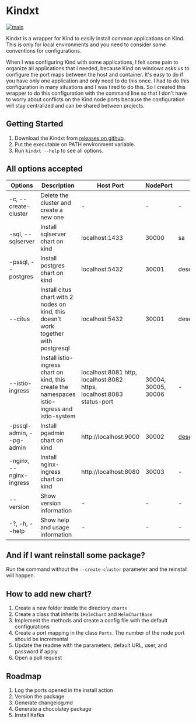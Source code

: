 # Kindxt

[![main](https://github.com/sergioprates/kindxt/actions/workflows/pipeline.yml/badge.svg?branch=main)](https://github.com/sergioprates/kindxt/actions/workflows/pipeline.yml)

Kindxt is a wrapper for Kind to easily install common applications on Kind. This is only for local environments and you need to consider some conventions for configurations.

When I was configuring Kind with some applications, I felt some pain to organize all applications that I needed, because Kind on windows asks us to configure the port maps between the host and container. It's easy to do if you have only one application and only need to do this once. I had to do this configuration in many situations and I was tired to do this. So I created this wrapper to do this configuration with the command line so that I don't have to worry about conflicts on the Kind node ports because the configuration will stay centralized and can be shared between projects.

## Getting Started

1. Download the Kindxt from [releases on github](https://github.com/sergioprates/kindxt/releases).
2. Put the executable on PATH environment variable.
3. Run `kindxt --help` to see all options.

## All options accepted

|  Options | Description | Host Port | NodePort | Username | Password |
|---|---|---|---|---|---|
| -c, --create-cluster  | Delete the cluster and create a new one  | - | - | - | - |
| -sql, --sqlserver  | Install sqlserver chart on kind | localhost:1433 | 30000 | sa | P@ssword123 |
| -pssql, --postgres | Install postgres chart on kind  | localhost:5432 | 30001 | desenv | P@ssword123 |
| --citus | Install citus chart with 2 nodes on kind, this doesn't work together with postgresql  | localhost:5432 | 30001 | desenv | P@ssword123 |
| --istio-ingress | Install istio-ingress chart on kind, this create the namespaces istio-ingress and istio-system | localhost:8081 http, localhost:8082 https, localhost:8083 status-port | 30004, 30005, 30006 | - | - |
| -pssql-admin, --pg-admin  | Install pgadmin chart on kind | http://localhost:9000 | 30002 | desenv@local.com | P@ssword123 |
| -nginx, --nginx-ingress | Install nginx-ingress chart on kind | http://localhost:8080 | 30003 | - | - |
| --version | Show version information | - | - | - | - |
| -?, -h, --help | Show help and usage information | - | - | - | - |

## And if I want reinstall some package?

Run the command without the `--create-cluster` parameter and the reinstall will happen.

## How to add new chart?

1. Create a new folder inside the directory `charts`
2. Create a class that inherits `IHelmChart` and `HelmChartBase`
3. Implement the methods and create a config file with the default configurations
4. Create a port mapping in the class `Ports`. The number of the node port should be incremental
5. Update the readme with the parameters, default URL, user, and password if apply
6. Open a pull request

## Roadmap

1. Log the ports opened in the install action
2. Version the package
3. Generate changelog.md
4. Generate a chocolatey package
5. Install Kafka